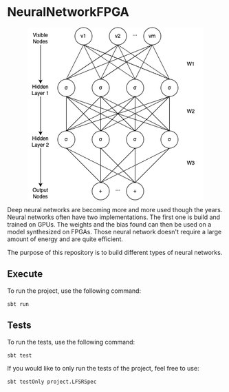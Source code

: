# NeuralNetworkFPGA

<div style="display:flex;justify-content:center">
    <img src="Documentation/neural-network.png" />
</div>

Deep neural networks are becoming more and more used though the years. Neural networks often have two implementations. The first one is build and trained on GPUs. The weights and the bias found can then be used on a model synthesized on FPGAs. Those neural network doesn't require a large amount of energy and are quite efficient.

The purpose of this repository is to build different types of neural networks.

## Execute
To run the project, use the following command:
```
sbt run 
```

## Tests
To run the tests, use the following command:
```
sbt test
```

If you would like to only run the tests of the project, feel free to use:
```
sbt testOnly project.LFSRSpec
```
